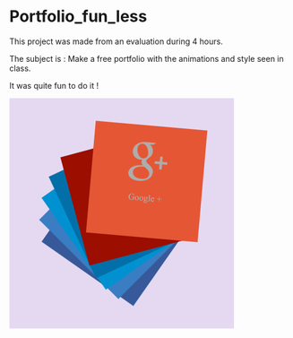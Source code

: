 # Portfolio_fun_less

This project was made from an evaluation during 4 hours.

The subject is : Make a free portfolio with the animations and style seen in class.

It was quite fun to do it !

![](/img/cards_demo.png)
